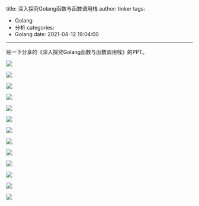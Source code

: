title: 深入探究Golang函数与函数调用栈
author: tinker
tags:
  - Golang
  - 分析
categories:
  - Golang
date: 2021-04-12 19:04:00
---
贴一下分享的《深入探究Golang函数与函数调用栈》的PPT。

![](https://static.cyub.vip/images/202103/go-share/feature.jpg)

<!--more-->

![](https://static.cyub.vip/images/202103/go-share/compiler.jpg)

![](https://static.cyub.vip/images/202103/go-share/mem_layout.jpg)

![](https://static.cyub.vip/images/202103/go-share/mem_layout_clang.jpg)

![](https://static.cyub.vip/images/202103/go-share/register.jpg)

![](https://static.cyub.vip/images/202103/go-share/asm.jpg)

![](https://static.cyub.vip/images/202103/go-share/go-stack.jpg)

![](https://static.cyub.vip/images/202103/go-share/go-stack-example.jpg)

![](https://static.cyub.vip/images/202103/go-share/go-example-asm.jpg)

![](https://static.cyub.vip/images/202103/go-share/func-first-var.jpg)

![](https://static.cyub.vip/images/202103/go-share/func-first-clo.jpg)

![](https://static.cyub.vip/images/202103/go-share/goroutine-stack.jpg)

![](https://static.cyub.vip/images/202103/go-share/readmore.jpg)